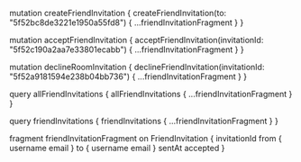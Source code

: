mutation createFriendInvitation {
  createFriendInvitation(to: "5f52bc8de3221e1950a55fd8") {
    ...friendInvitationFragment
  }
}


mutation acceptFriendInvitation {
  acceptFriendInvitation(invitationId: "5f52c190a2aa7e33801ecabb") {
		...friendInvitationFragment
  }
}



mutation declineRoomInvitation {
  declineFriendInvitation(invitationId: "5f52a9181594e238b04bb736") {
    ...friendInvitationFragment
  }
}


query allFriendInvitations {
  allFriendInvitations {
    ...friendInvitationFragment
  }
}


query friendInvitations {
  friendInvitations {
    ...friendInvitationFragment
  }
}

fragment friendInvitationFragment on FriendInvitation {
  invitationId
  from {
    username
    email
  }
  to {
    username
    email
  }
  sentAt
  accepted
}

